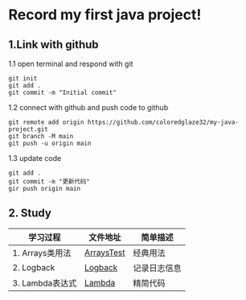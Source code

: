 # Record my first java project!

## 1.Link with github
1.1 open terminal and respond with git
```text
git init
git add .
git commit -m "Initial commit"
```
1.2 connect with github and push code to github
```text
git remote add origin https://github.com/coloredglaze32/my-java-project.git
git branch -M main
git push -u origin main
```
1.3 update code
```text
git add .
git commit -m "更新代码"
gir push origin main
```
## 2. Study
| 学习过程         | 文件地址                                        | 简单描述   |
|--------------|---------------------------------------------|--------|
| 1. Arrays类用法 | [ArraysTest](./base/learn/README.md)        | 经典用法   |
| 2. Logback   | [Logback](./src/logback_learning/README.md) | 记录日志信息 |
| 3. Lambda表达式 | [Lambda](./src/lambda_learning/README.md)   | 精简代码   |